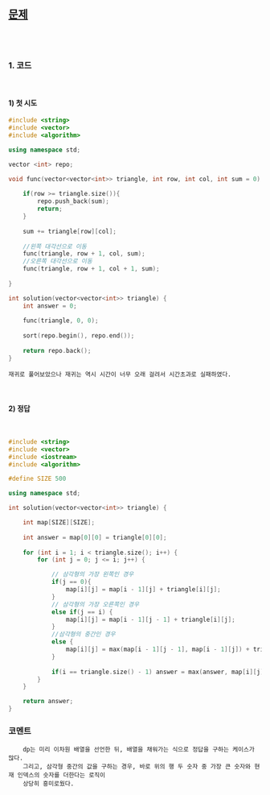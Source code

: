 
[문제](https://programmers.co.kr/learn/courses/30/lessons/43105)
---------------------------------------------------------------

<br>
<br>

### 1. 코드

<br>

#### 1) 첫 시도

```cpp
#include <string>
#include <vector>
#include <algorithm>

using namespace std;

vector <int> repo;

void func(vector<vector<int>> triangle, int row, int col, int sum = 0) {
    
    if(row >= triangle.size()){
        repo.push_back(sum);
        return;
    }
    
    sum += triangle[row][col];
    
    //왼쪽 대각선으로 이동
    func(triangle, row + 1, col, sum);
    //오른쪽 대각선으로 이동
    func(triangle, row + 1, col + 1, sum);
    
}

int solution(vector<vector<int>> triangle) {
    int answer = 0;
    
    func(triangle, 0, 0);
    
    sort(repo.begin(), repo.end());
    
    return repo.back();
}
```

    재귀로 풀어보았으나 재귀는 역시 시간이 너무 오래 걸려서 시간초과로 실패하였다. 
    
<br>

#### 2) 정답

<br>

```cpp
#include <string>
#include <vector>
#include <iostream>
#include <algorithm>

#define SIZE 500

using namespace std;

int solution(vector<vector<int>> triangle) {

    int map[SIZE][SIZE];
    
    int answer = map[0][0] = triangle[0][0];
    
	for (int i = 1; i < triangle.size(); i++) {
		for (int j = 0; j <= i; j++) {

            // 삼각형의 가장 왼쪽인 경우
            if(j == 0){
                map[i][j] = map[i - 1][j] + triangle[i][j];                
            }
            // 삼각형의 가장 오른쪽인 경우
            else if(j == i) {
                map[i][j] = map[i - 1][j - 1] + triangle[i][j];
            }
            //삼각형의 중간인 경우
            else {
                map[i][j] = max(map[i - 1][j - 1], map[i - 1][j]) + triangle[i][j];   
            }
	        
            if(i == triangle.size() - 1) answer = max(answer, map[i][j]);
        }
	}

	return answer;
}
```

### 코멘트

        dp는 미리 이차원 배열을 선언한 뒤, 배열을 채워가는 식으로 정답을 구하는 케이스가 많다. 
        그리고, 삼각형 중간의 값을 구하는 경우, 바로 위의 행 두 숫자 중 가장 큰 숫자와 현재 인덱스의 숫자를 더한다는 로직이
        상당히 흥미로웠다. 
    
